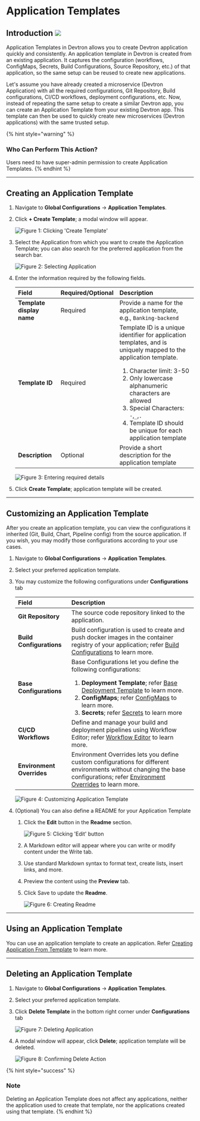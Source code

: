 # Application Templates 

## Introduction [![](https://devtron-public-asset.s3.us-east-2.amazonaws.com/images/elements/EnterpriseTag.svg)](https://devtron.ai/pricing)

Application Templates in Devtron allows you to create Devtron application quickly and consistently. An application template in Devtron is created from an existing application. It captures the configuration (workflows, ConfigMaps, Secrets, Build Configurations, Source Repository, etc.) of that application, so the same setup can be reused to create new applications.

Let's assume you have already created a microservice (Devtron Application) with all the required configurations, Git Repository, Build configurations, CI/CD workflows, deployment configurations, etc. Now, instead of repeating the same setup to create a similar Devtron app, you can create an Application Template from your existing Devtron app. This template can then be used to quickly create new microservices (Devtron applications) with the same trusted setup.

{% hint style="warning" %}
### Who Can Perform This Action?
Users need to have super-admin permission to create Application Templates.
{% endhint %}

---

## Creating an Application Template

1. Navigate to **Global Configurations** → **Application Templates**.

2. Click **+ Create Template**; a modal window will appear.

    ![Figure 1: Clicking 'Create Template'](https://devtron-public-asset.s3.us-east-2.amazonaws.com/images/global-configurations/application-templates/application-template-create-template.jpg)

3. Select the Application from which you want to create the Application Template; you can also search for the preferred application from the search bar.

    ![Figure 2: Selecting Application](https://devtron-public-asset.s3.us-east-2.amazonaws.com/images/global-configurations/application-templates/application-template-select-template.jpg)

4. Enter the information required by the following fields.

    | Field                     | Required/Optional | Description                                  |
    | :------------------------ | :---------------- | :------------------------------------------- |
    | **Template display name** | Required          | Provide a name for the application template, e.g., `Banking-backend`|
    | **Template ID**           | Required          | Template ID is a unique identifier for application templates, and is uniquely mapped to the application template. <ol><li>Character limit: 3-50</li><li>Only lowercase alphanumeric characters are allowed</li><li>Special Characters: `-`,`_`,`.`</li><li>Template ID should be unique for each application template</li></ol>|
    | **Description**           | Optional          | Provide a short description for the application template |


    ![Figure 3: Entering required details](https://devtron-public-asset.s3.us-east-2.amazonaws.com/images/global-configurations/application-templates/application-template-details.jpg)

5.  Click **Create Template**; application template will be created.

---

## Customizing an Application Template

After you create an application template, you can view the configurations it inherited (Git, Build, Chart, Pipeline config) from the source application. If you wish, you may modify those configurations according to your use cases.

1. Navigate to **Global Configurations** → **Application Templates**.

2. Select your preferred application template.

3. You may customize the following configurations under **Configurations** tab

    | Field                     | Description                                  |
    | :------------------------ | :------------------------------------------- |
    | **Git Repository**        | The source code repository linked to the application.|
    | **Build Configurations**  | Build configuration is used to create and push docker images in the container registry of your application; refer [Build Configurations](../creating-application/docker-build-configuration.md) to learn more.  |
    | **Base Configurations**   | Base Configurations let you define the following configurations:<ol><li><b>Deployment Template</b>; refer [Base Deployment Template](../creating-application/deployment-template.md) to learn more.</li><li><b>ConfigMaps</b>; refer [ConfigMaps](../creating-application/config-maps.md) to learn more.</li><li><b> Secrets</b>; refer [Secrets](../creating-application/secrets.md) to learn more</li></ol>|
    | **CI/CD Workflows**| Define and manage your build and deployment pipelines using Workflow Editor; refer [Workflow Editor](../creating-application/workflow/README.md) to learn more.|
    | **Environment Overrides** | Environment Overrides lets you define custom configurations for different environments without changing the base configurations; refer [Environment Overrides](../creating-application/environment-overrides.md) to learn more.|

    ![Figure 4: Customizing Application Template](https://devtron-public-asset.s3.us-east-2.amazonaws.com/images/global-configurations/application-templates/application-template-configurations.jpg)



4. (Optional) You can also define a README for your Application Template
    1. Click the **Edit** button in the **Readme** section.

        ![Figure 5: Clicking 'Edit' button](https://devtron-public-asset.s3.us-east-2.amazonaws.com/images/global-configurations/application-templates/application-template-overview.jpg)

    2. A Markdown editor will appear where you can write or modify content under the Write tab.

    3. Use standard Markdown syntax to format text, create lists, insert links, and more.

    4. Preview the content using the **Preview** tab.

    5. Click Save to update the **Readme**.

        ![Figure 6: Creating Readme](https://devtron-public-asset.s3.us-east-2.amazonaws.com/images/global-configurations/application-templates/application-template-readme.jpg)

---

## Using an Application Template

You can use an application template to create an application. Refer [Creating Application From Template](../using-application-templates.md) to learn more.

---

## Deleting an Application Template

1. Navigate to **Global Configurations** → **Application Templates**.

2. Select your preferred application template.

3. Click **Delete Template** in the bottom right corner under **Configurations** tab

    ![Figure 7: Deleting Application](https://devtron-public-asset.s3.us-east-2.amazonaws.com/images/global-configurations/application-templates/application-template-delete-template.jpg)

4. A modal window will appear, click **Delete**; application template will be deleted.

    ![Figure 8: Confirming Delete Action](https://devtron-public-asset.s3.us-east-2.amazonaws.com/images/global-configurations/application-templates/application-template-confirm-delete.jpg)

{% hint style="success" %}
### Note
Deleting an Application Template does not affect any applications, neither the application used to create that template, nor the applications created using that template.
{% endhint %}
